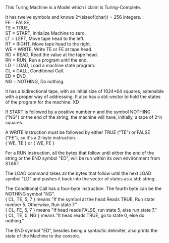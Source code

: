 <p>
  This Turing Machine is a Model which I claim is Turing-Complete.
</p>
<p>It has twelve symbols and knows 2^(sizeof(char)) = 256 integers. :
</br>FE = FALSE, 
</br>TE = TRUE, 
</br>ST = START, Initialize Machine to zero.
</br>LT = LEFT, Move tape head to the left.
</br>RT = RIGHT, Move tape head to the right.
</br>WE = WRITE, Write TE or FE at tape head.
</br>RD = READ, Read the value at the tape head.
</br>RN = RUN, Run a program until the end.
</br>LD = LOAD, Load a machine state program.
</br>CL = CALL, Conditional Call. 
</br>ED = END, 
</br>NG = NOTHING, Do nothing.

<p>It has a bidirectional tape, with an initial size of 1024*64 squares, extensible with a proper way of addressing.
It also has a std::vector<string> to hold the states of the program for the machine. XD

  <p>If START is followed by a positive number n and the symbol NOTHING ("NG") or the end of the string, the machine will have, initially, a tape of 2^n squares.

<p>A WRITE instruction must be followed by either TRUE ("TE") or FALSE ("FE"), so it's a 2-byte instruction.
</br>  { WE, TE } or { WE, FE }

<p>For a RUN instruction, all the bytes that follow until either the end of the string or the END symbol "ED", will be run within its own environment from START.

<p>The LOAD command takes all the bytes that follow until the next LOAD symbol "LD" and pushes it back into the vector of states as a std::string.

<p>The Conditional Call has a four-byte instruction. The fourth byte can be the NOTHING symbol "NG". 
</br>  { CL, TE, 5, 7 } means "If the symbol at the head Reads TRUE, Run state number 5. Otherwise, Run state 7."
</br>  { CL, FE, 5, 7 } means "If head reads FALSE, run state 5, else run state 7."
</br>  { CL, TE, 0, NG } means "It head reads TRUE, go to state 0, else do nothing." 

<p>The END symbol "ED", besides being a syntactic delimiter, also prints the state of the Machine to the console.

